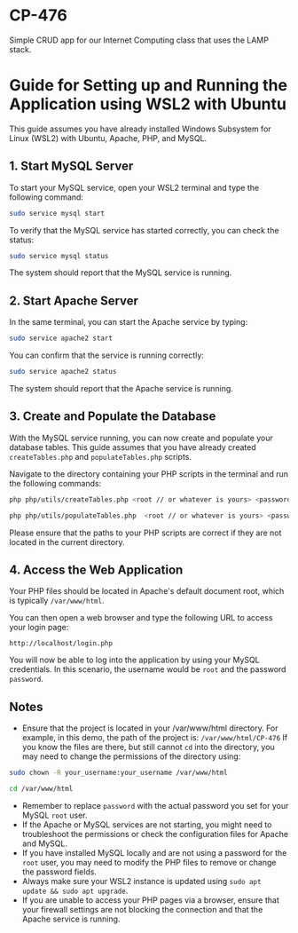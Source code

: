 # CP-476
Simple CRUD app for our Internet Computing class that uses the LAMP stack.

# Guide for Setting up and Running the Application using WSL2 with Ubuntu

This guide assumes you have already installed Windows Subsystem for Linux (WSL2) with Ubuntu, Apache, PHP, and MySQL.

## 1. Start MySQL Server

To start your MySQL service, open your WSL2 terminal and type the following command:

```bash
sudo service mysql start
```

To verify that the MySQL service has started correctly, you can check the status:

```bash
sudo service mysql status
```

The system should report that the MySQL service is running.

## 2. Start Apache Server

In the same terminal, you can start the Apache service by typing:

```bash
sudo service apache2 start
```

You can confirm that the service is running correctly:

```bash
sudo service apache2 status
```

The system should report that the Apache service is running.

## 3. Create and Populate the Database

With the MySQL service running, you can now create and populate your database tables. This guide assumes that you have already created `createTables.php` and `populateTables.php` scripts.

Navigate to the directory containing your PHP scripts in the terminal and run the following commands:

```bash
php php/utils/createTables.php <root // or whatever is yours> <password // or whatever is yours>

php php/utils/populateTables.php  <root // or whatever is yours> <password // or whatever is yours>
```

Please ensure that the paths to your PHP scripts are correct if they are not located in the current directory.

## 4. Access the Web Application

Your PHP files should be located in Apache's default document root, which is typically `/var/www/html`. 

You can then open a web browser and type the following URL to access your login page:

```plaintext
http://localhost/login.php
```

You will now be able to log into the application by using your MySQL credentials. In this scenario, the username would be `root` and the password `password`.

## Notes

- Ensure that the project is located in your /var/www/html directory. For example, in this demo, the path of the project is: `/var/www/html/CP-476` If you know the files are there, but still cannot `cd` into the directory, you may need to change the permissions of the directory using:

```bash
sudo chown -R your_username:your_username /var/www/html

cd /var/www/html
```

- Remember to replace `password` with the actual password you set for your MySQL `root` user.
- If the Apache or MySQL services are not starting, you might need to troubleshoot the permissions or check the configuration files for Apache and MySQL.
- If you have installed MySQL locally and are not using a password for the `root` user, you may need to modify the PHP files to remove or change the password fields.
- Always make sure your WSL2 instance is updated using `sudo apt update && sudo apt upgrade`.
- If you are unable to access your PHP pages via a browser, ensure that your firewall settings are not blocking the connection and that the Apache service is running.